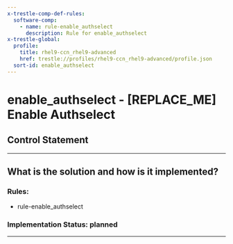 ```yaml
---
x-trestle-comp-def-rules:
  software-comp:
    - name: rule-enable_authselect
      description: Rule for enable_authselect
x-trestle-global:
  profile:
    title: rhel9-ccn_rhel9-advanced
    href: trestle://profiles/rhel9-ccn_rhel9-advanced/profile.json
  sort-id: enable_authselect
---
```


# enable_authselect - \[REPLACE_ME\] Enable Authselect

## Control Statement

______________________________________________________________________

## What is the solution and how is it implemented?

<!-- For implementation status enter one of: implemented, partial, planned, alternative, not-applicable -->

<!-- Note that the list of rules under ### Rules: is read-only and changes will not be captured after assembly to JSON -->

<!-- Add control implementation description here for control: enable_authselect -->

### Rules:

  - rule-enable_authselect

### Implementation Status: planned

______________________________________________________________________
